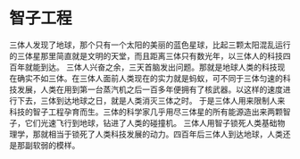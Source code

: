 #  智子工程
三体人发现了地球，那个只有一个太阳的美丽的蓝色星球，比起三颗太阳混乱运行的三体星那里简直就是文明的天堂，而且距离三体只有数光年，以三体人的科技四百年就能到达。
三体人兴奋之余，三天首脑发出问题。那就是地球人类的科技现在确实不如三体。在三体人面前人类现在的实力就是蚂蚁，可不同于三体匀速的科技发展，人类在用到第一台蒸汽机之后一百多年便拥有了核武器。以这样的速度进行下去，三体到达地球之日，就是人类消灭三体之时。
于是三体人用来限制人来科技的智子工程孕育而生。三体的科学家几乎用尽三体星的所有能源造出来两颗智子，它们光速飞行到地球，钻进了人类的碰撞机。
三体人用智子锁死人类基础物理学，那就相当于锁死了人类科技发展的动力。四百年后三体人到达地球，人类还是那副软弱的模样。
